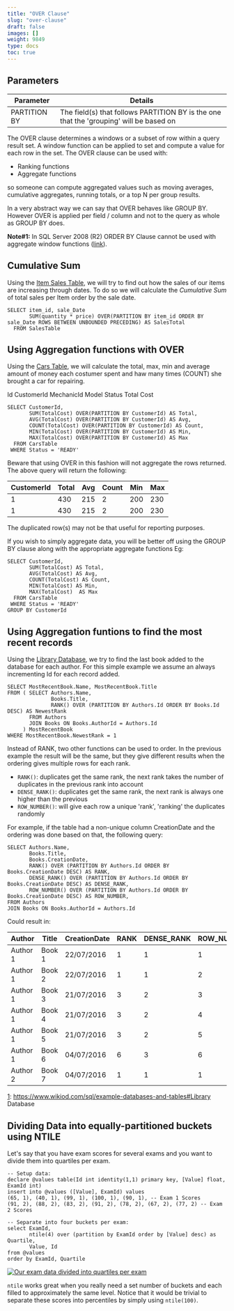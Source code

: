 ```yaml
---
title: "OVER Clause"
slug: "over-clause"
draft: false
images: []
weight: 9849
type: docs
toc: true
---
```


## Parameters
| Parameter | Details |  
| --------- | ------- |  
| PARTITION BY | The field(s) that follows PARTITION BY is the one that the 'grouping' will be based on  |  


The OVER clause determines a windows or a subset of row within a query result set. A window function can be applied to set and compute a value for each row in the set. The OVER clause can be used with:

 - Ranking functions
 - Aggregate functions

so someone can compute aggregated values such as moving averages, cumulative aggregates, running totals, or a top N per group results.

In a very abstract way we can say that OVER behaves like GROUP BY. However OVER is applied per field / column and not to the query as whole as GROUP BY does.

**Note#1:** In SQL Server 2008 (R2) ORDER BY Clause cannot be used with aggregate window functions ([link][1]).

[1]: https://msdn.microsoft.com/en-us/library/ms189461(v=sql.105).aspx


## Cumulative Sum
Using the [Item Sales Table][1], we will try to find out how the sales of our items are increasing through dates. To do so we will calculate the *Cumulative Sum* of total sales per Item order by the sale date.

    SELECT item_id, sale_Date 
           SUM(quantity * price) OVER(PARTITION BY item_id ORDER BY sale_Date ROWS BETWEEN UNBOUNDED PRECEDING) AS SalesTotal
      FROM SalesTable

  
  [1]: https://www.wikiod.com/sql/example-databases-and-tables

## Using Aggregation functions with OVER
Using the [Cars Table][1], we will calculate the total, max, min and average amount of money each costumer spent and haw many times (COUNT) she brought a car for repairing.

Id    CustomerId    MechanicId    Model    Status    Total Cost

    SELECT CustomerId,  
           SUM(TotalCost) OVER(PARTITION BY CustomerId) AS Total,
           AVG(TotalCost) OVER(PARTITION BY CustomerId) AS Avg,
           COUNT(TotalCost) OVER(PARTITION BY CustomerId) AS Count,
           MIN(TotalCost) OVER(PARTITION BY CustomerId) AS Min,
           MAX(TotalCost) OVER(PARTITION BY CustomerId) AS Max
      FROM CarsTable
     WHERE Status = 'READY'


  [1]: https://www.wikiod.com/sql/example-databases-and-tables

Beware that using OVER in this fashion will not aggregate the rows returned. The above query will return the following:

| CustomerId | Total | Avg | Count | Min | Max |
| ---------- | ----- | --- | ----- | --- | --- |
|          1 |   430 | 215 |     2 | 200 | 230 |
|          1 |   430 | 215 |     2 | 200 | 230 |

The duplicated row(s) may not be that useful for reporting purposes.

If you wish to simply aggregate data, you will be better off using the GROUP BY clause along with the appropriate aggregate functions Eg:

    SELECT CustomerId,  
           SUM(TotalCost) AS Total,
           AVG(TotalCost) AS Avg,
           COUNT(TotalCost) AS Count,
           MIN(TotalCost) AS Min,
           MAX(TotalCost)  AS Max
      FROM CarsTable
     WHERE Status = 'READY'
    GROUP BY CustomerId

## Using Aggregation funtions to find the most recent records
Using the [Library Database][1], we try to find the last book added to the database for each author. For this simple example we assume an always incrementing Id for each record added.

    SELECT MostRecentBook.Name, MostRecentBook.Title
    FROM ( SELECT Authors.Name,
                  Books.Title,
                  RANK() OVER (PARTITION BY Authors.Id ORDER BY Books.Id DESC) AS NewestRank
           FROM Authors
           JOIN Books ON Books.AuthorId = Authors.Id
         ) MostRecentBook
    WHERE MostRecentBook.NewestRank = 1

Instead of RANK, two other functions can be used to order. In the previous example the result will be the same, but they give different results when the ordering gives multiple rows for each rank.

 - `RANK()`: duplicates get the same rank, the next rank takes the number of duplicates in the previous rank into account
 - `DENSE_RANK()`: duplicates get the same rank, the next rank is always one higher than the previous
 - `ROW_NUMBER()`: will give each row a unique 'rank', 'ranking' the duplicates randomly

For example, if the table had a non-unique column CreationDate and the ordering was done based on that, the following query:

    SELECT Authors.Name,
           Books.Title,
           Books.CreationDate,
           RANK() OVER (PARTITION BY Authors.Id ORDER BY Books.CreationDate DESC) AS RANK,
           DENSE_RANK() OVER (PARTITION BY Authors.Id ORDER BY Books.CreationDate DESC) AS DENSE_RANK,
           ROW_NUMBER() OVER (PARTITION BY Authors.Id ORDER BY Books.CreationDate DESC) AS ROW_NUMBER,
    FROM Authors
    JOIN Books ON Books.AuthorId = Authors.Id

Could result in:

| Author   | Title  | CreationDate | RANK | DENSE_RANK | ROW_NUMBER |
| ---------| -------| -------------| -----| -----------| -----------|
| Author 1 | Book 1 | 22/07/2016   | 1    | 1          | 1          |
| Author 1 | Book 2 | 22/07/2016   | 1    | 1          | 2          |
| Author 1 | Book 3 | 21/07/2016   | 3    | 2          | 3          |
| Author 1 | Book 4 | 21/07/2016   | 3    | 2          | 4          |
| Author 1 | Book 5 | 21/07/2016   | 3    | 2          | 5          |
| Author 1 | Book 6 | 04/07/2016   | 6    | 3          | 6          |
| Author 2 | Book 7 | 04/07/2016   | 1    | 1          | 1          |

  [1]: https://www.wikiod.com/sql/example-databases-and-tables#Library Database

## Dividing Data into equally-partitioned buckets using NTILE
Let's say that you have exam scores for several exams and you want to divide them into quartiles per exam.  


    -- Setup data:
    declare @values table(Id int identity(1,1) primary key, [Value] float, ExamId int)
    insert into @values ([Value], ExamId) values
    (65, 1), (40, 1), (99, 1), (100, 1), (90, 1), -- Exam 1 Scores
    (91, 2), (88, 2), (83, 2), (91, 2), (78, 2), (67, 2), (77, 2) -- Exam 2 Scores
    
    -- Separate into four buckets per exam:
    select ExamId, 
           ntile(4) over (partition by ExamId order by [Value] desc) as Quartile, 
           Value, Id 
    from @values 
    order by ExamId, Quartile

[![Our exam data divided into quartiles per exam][1]][1]

`ntile` works great when you really need a set number of buckets and each filled to approximately the same level.  Notice that it would be trivial to separate these scores into percentiles by simply using `ntile(100)`.

  [1]: http://i.stack.imgur.com/jJfx2.png

